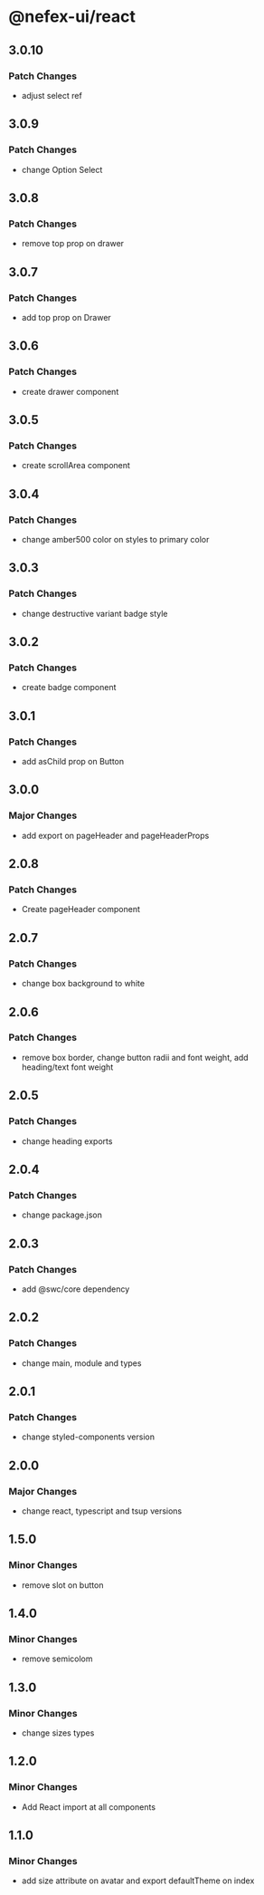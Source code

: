 # @nefex-ui/react

## 3.0.10

### Patch Changes

- adjust select ref

## 3.0.9

### Patch Changes

- change Option Select

## 3.0.8

### Patch Changes

- remove top prop on drawer

## 3.0.7

### Patch Changes

- add top prop on Drawer

## 3.0.6

### Patch Changes

- create drawer component

## 3.0.5

### Patch Changes

- create scrollArea component

## 3.0.4

### Patch Changes

- change amber500 color on styles to primary color

## 3.0.3

### Patch Changes

- change destructive variant badge style

## 3.0.2

### Patch Changes

- create badge component

## 3.0.1

### Patch Changes

- add asChild prop on Button

## 3.0.0

### Major Changes

- add export on pageHeader and pageHeaderProps

## 2.0.8

### Patch Changes

- Create pageHeader component

## 2.0.7

### Patch Changes

- change box background to white

## 2.0.6

### Patch Changes

- remove box border, change button radii and font weight, add heading/text font weight

## 2.0.5

### Patch Changes

- change heading exports

## 2.0.4

### Patch Changes

- change package.json

## 2.0.3

### Patch Changes

- add @swc/core dependency

## 2.0.2

### Patch Changes

- change main, module and types

## 2.0.1

### Patch Changes

- change styled-components version

## 2.0.0

### Major Changes

- change react, typescript and tsup versions

## 1.5.0

### Minor Changes

- remove slot on button

## 1.4.0

### Minor Changes

- remove semicolom

## 1.3.0

### Minor Changes

- change sizes types

## 1.2.0

### Minor Changes

- Add React import at all components

## 1.1.0

### Minor Changes

- add size attribute on avatar and export defaultTheme on index
